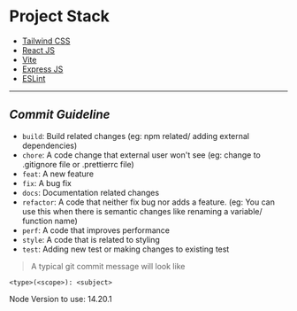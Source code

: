 # Project Stack

- [Tailwind CSS](https://tailwindcss.com/docs/installation)  
- [React JS](https://react.dev/learn)
- [Vite](https://vitejs.dev/guide/)
- [Express JS](https://expressjs.com/)
- [ESLint](https://eslint.org/)

-----

## ***Commit Guideline***

- `build`: Build related changes (eg: npm related/ adding external dependencies)
- `chore`: A code change that external user won't see (eg: change to .gitignore file or .prettierrc file)
- `feat`: A new feature
- `fix`: A bug fix
- `docs`: Documentation related changes
- `refactor`: A code that neither fix bug nor adds a feature. (eg: You can use this when there is semantic changes like renaming a variable/ function name)
- `perf`: A code that improves performance
- `style`: A code that is related to styling
- `test`: Adding new test or making changes to existing test

> A typical git commit message will look like  

```
<type>(<scope>): <subject>
```

Node Version to use: 14.20.1
